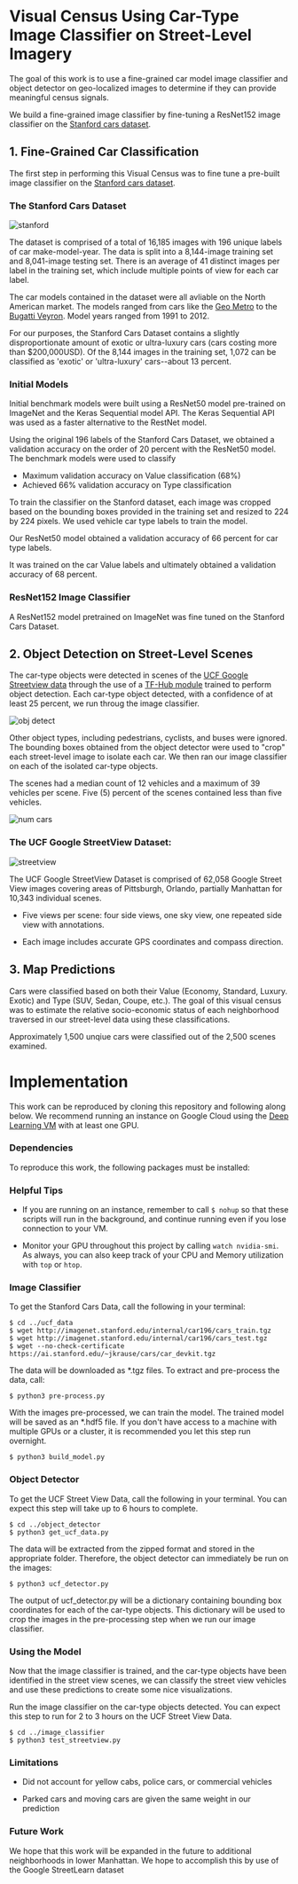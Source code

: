 # Visual Census Using Car-Type Image Classifier on Street-Level Imagery

The goal of this work is to use a fine-grained car model image classifier and object detector on geo-localized images to determine if they can provide meaningful census signals.

We build a fine-grained image classifier by fine-tuning a ResNet152 image classifier on the [Stanford cars dataset](https://ai.stanford.edu/~jkrause/cars/car_dataset.html).

## 1. Fine-Grained Car Classification

The first step in performing this Visual Census was to fine tune a pre-built image classifier on the [Stanford cars dataset](https://ai.stanford.edu/~jkrause/cars/car_dataset.html). 

### The Stanford Cars Dataset

![stanford](/img/stanford_sample.png)

The dataset is comprised of a total of 16,185 images with 196 unique labels of car make-model-year. The data is split into a 8,144-image training set and 8,041-image testing set. There is an average of 41 distinct images per label in the training set, which include multiple points of view for each car label.

The car models contained in the dataset were all avliable on the North American market. The models ranged from cars like the [Geo Metro](https://en.wikipedia.org/wiki/Geo_Metro) to the [Bugatti Veyron](https://en.wikipedia.org/wiki/Bugatti_Veyron). Model years ranged from 1991 to 2012. 

For our purposes, the Stanford Cars Dataset contains a slightly disproportionate amount of exotic or ultra-luxury cars (cars costing more than $200,000USD). Of the 8,144 images in the training set, 1,072 can be classified as 'exotic' or 'ultra-luxury' cars--about 13 percent. 

### Initial Models

Initial benchmark models were built using a ResNet50 model pre-trained on ImageNet and the Keras Sequential model API. The Keras Sequential API was used as a faster alternative to the RestNet model.

Using the original 196 labels of the Stanford Cars Dataset, we obtained a validation accuracy on the order of 20 percent with the ResNet50 model. 
The benchmark models were used to classify 
- Maximum validation accuracy on Value classification (68%) 
- Achieved 66% validation accuracy on Type classification

To train the classifier on the Stanford dataset, each image was cropped based on the bounding boxes provided in the training set and resized to 224 by 224 pixels. We used vehicle car type labels to train the model. 

Our ResNet50 model obtained a validation accuracy of 66 percent for car type labels.

 It was trained on the car Value labels and ultimately obtained a validation accuracy of 68 percent.


### ResNet152 Image Classifier

A ResNet152 model pretrained on ImageNet was fine tuned on the Stanford Cars Dataset.  


## 2. Object Detection on Street-Level Scenes

The car-type objects were detected in scenes of the [UCF Google Streetview data](https://www.crcv.ucf.edu/data/GMCP_Geolocalization/#Dataset) through the use of a [TF-Hub module](https://www.tensorflow.org/hub/overview) trained to perform object detection. Each car-type object detected, with a confidence of at least 25 percent, we run throug the image classifier. 

![obj detect](/img/obj_detector.png)

Other object types, including pedestrians, cyclists, and buses were ignored. The bounding boxes obtained from the object detector were used to "crop" each street-level image to isolate each car. We then ran our image classifier on each of the isolated car-type objects. 

The scenes had a median count of 12 vehicles and a maximum of 39 vehicles per scene. Five (5) percent of the scenes contained less than five vehicles. 

![num cars](/img/number_of_cars.png)

### The UCF Google StreetView Dataset:

![streetview](/img/street_vew_sample.png)

The UCF Google StreetView Dataset is comprised of 62,058 Google Street View images covering areas of Pittsburgh, Orlando, partially Manhattan for 10,343 individual scenes.

- Five views per scene: four side views, one sky view, one repeated side view with annotations.

- Each image includes accurate GPS coordinates and compass direction.


## 3. Map Predictions

Cars were classified based on both their Value (Economy, Standard, Luxury. Exotic) and Type (SUV, Sedan, Coupe, etc.). The goal of this visual census was to estimate the relative socio-economic status of each neighborhood traversed in our street-level data using these classifications. 

Approximately 1,500 unqiue cars were classified out of the 2,500 scenes examined.

# Implementation

This work can be reproduced by cloning this repository and following along below. We recommend running an instance on Google Cloud using the [Deep Learning VM](https://console.cloud.google.com/marketplace/details/click-to-deploy-images/deeplearning) with at least one GPU. 

### Dependencies

To reproduce this work, the following packages must be installed:

### Helpful Tips

 - If you are running on an instance, remember to call ``` $ nohup ``` so that these scripts will run in the background, and continue running even if you lose connection to your VM.

- Monitor your GPU throughout this project by calling ``` watch nvidia-smi ```. As always, you can also keep track of your CPU and Memory utilization with ``` top ``` or ``` htop ```.

### Image Classifier

To get the Stanford Cars Data, call the following in your terminal:

```
$ cd ../ucf_data
$ wget http://imagenet.stanford.edu/internal/car196/cars_train.tgz
$ wget http://imagenet.stanford.edu/internal/car196/cars_test.tgz
$ wget --no-check-certificate https://ai.stanford.edu/~jkrause/cars/car_devkit.tgz
```

The data will be downloaded as *.tgz files. To extract and pre-process the data, call:

```
$ python3 pre-process.py
```

With the images pre-processed, we can train the model. The trained model will be saved as an *.hdf5 file. If you don't have access to a machine with multiple GPUs or a cluster, it is recommended you let this step run overnight. 

```
$ python3 build_model.py
```

### Object Detector

To get the UCF Street View Data, call the following in your terminal. You can expect this step will take up to 6 hours to complete.

```
$ cd ../object_detector
$ python3 get_ucf_data.py
```

The data will be extracted from the zipped format and stored in the appropriate folder. Therefore, the object detector can immediately be run on the images:

```
$ python3 ucf_detector.py
```

The output of ucf_detector.py will be a dictionary containing bounding box coordinates for each of the car-type objects. This dictionary will be used to crop the images in the pre-processing step when we run our image classifier. 

### Using the Model

Now that the image classifier is trained, and the car-type objects have been identified in the street view scenes, we can classify the street view vehicles and use these predictions to create some nice visualizations.

Run the image classifier on the car-type objects detected. You can expect this step to run for 2 to 3 hours on the UCF Street View Data.

```
$ cd ../image_classifier
$ python3 test_streetview.py
```

### Limitations


- Did not account for yellow cabs, police cars, or commercial vehicles

- Parked cars and moving cars are given the same weight in our prediction

### Future Work

We hope that this work will be expanded in the future to additional neighborhoods in lower Manhattan. We hope to accomplish this by use of the Google StreetLearn dataset

